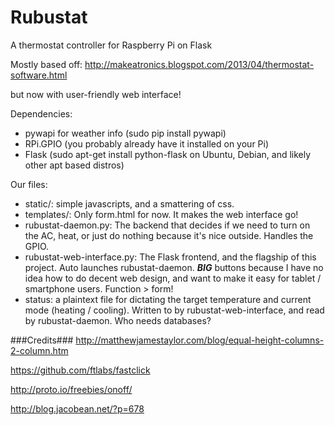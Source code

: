 Rubustat
========

A thermostat controller for Raspberry Pi on Flask

Mostly based off: 
http://makeatronics.blogspot.com/2013/04/thermostat-software.html

but now with user-friendly web interface!

Dependencies:
* pywapi for weather info (sudo pip install pywapi)
* RPi.GPIO (you probably already have it installed on your Pi)
* Flask (sudo apt-get install python-flask on Ubuntu, Debian, and likely other apt based distros)

Our files:

* static/: simple javascripts, and a smattering of css.
* templates/: Only form.html for now. It makes the web interface go!
* rubustat-daemon.py: The backend that decides if we need to turn on the AC, heat, or just do nothing because it's nice outside. Handles the GPIO.
* rubustat-web-interface.py: The Flask frontend, and the flagship of this project. Auto launches rubustat-daemon. ***BIG*** buttons because I have no idea how to do decent web design, and want to make it easy for tablet / smartphone users. Function > form! 
* status: a plaintext file for dictating the target temperature and current mode (heating / cooling). Written to by rubustat-web-interface, and read by rubustat-daemon. Who needs databases?


###Credits###
http://matthewjamestaylor.com/blog/equal-height-columns-2-column.htm

https://github.com/ftlabs/fastclick

http://proto.io/freebies/onoff/

http://blog.jacobean.net/?p=678